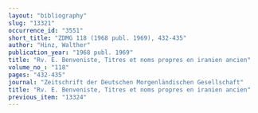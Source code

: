 ```yaml
---
layout: "bibliography"
slug: "13321"
occurrence_id: "3551"
short_title: "ZDMG 118 (1968 publ. 1969), 432-435"
author: "Hinz, Walther"
publication_year: "1968 publ. 1969"
title: "Rv. E. Benveniste, Titres et noms propres en iranien ancien"
volume_no_: "118"
pages: "432-435"
journal: "Zeitschrift der Deutschen Morgenländischen Gesellschaft"
title: "Rv. E. Benveniste, Titres et noms propres en iranien ancien"
previous_item: "13324"
---
```


